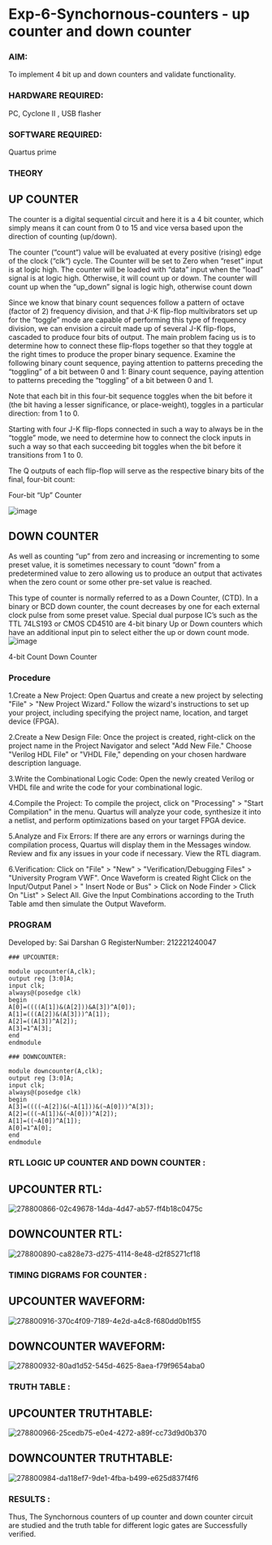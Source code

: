 # Exp-6-Synchornous-counters - up counter and down counter 
### AIM:

To implement 4 bit up and down counters and validate  functionality.

### HARDWARE REQUIRED: 

PC, Cyclone II , USB flasher

### SOFTWARE REQUIRED: 

Quartus prime

### THEORY 

## UP COUNTER 

The counter is a digital sequential circuit and here it is a 4 bit counter, which simply means it can count from 0 to 15 and vice versa based upon the direction of counting (up/down). 

The counter (“count“) value will be evaluated at every positive (rising) edge of the clock (“clk“) cycle.
The Counter will be set to Zero when “reset” input is at logic high.
The counter will be loaded with “data” input when the “load” signal is at logic high. Otherwise, it will count up or down.
The counter will count up when the “up_down” signal is logic high, otherwise count down

Since we know that binary count sequences follow a pattern of octave (factor of 2) frequency division, and that J-K flip-flop multivibrators set up for the “toggle” mode are capable of performing this type of frequency division, we can envision a circuit made up of several J-K flip-flops, cascaded to produce four bits of output.
The main problem facing us is to determine how to connect these flip-flops together so that they toggle at the right times to produce the proper binary sequence.
Examine the following binary count sequence, paying attention to patterns preceding the “toggling” of a bit between 0 and 1:
Binary count sequence, paying attention to patterns preceding the “toggling” of a bit between 0 and 1.

Note that each bit in this four-bit sequence toggles when the bit before it (the bit having a lesser significance, or place-weight), toggles in a particular direction: from 1 to 0.

Starting with four J-K flip-flops connected in such a way to always be in the “toggle” mode, we need to determine how to connect the clock inputs in such a way so that each succeeding bit toggles when the bit before it transitions from 1 to 0.

The Q outputs of each flip-flop will serve as the respective binary bits of the final, four-bit count:

Four-bit “Up” Counter

![image](https://user-images.githubusercontent.com/36288975/169644758-b2f4339d-9532-40c5-af40-8f4f8c942e2c.png)



## DOWN COUNTER 

As well as counting “up” from zero and increasing or incrementing to some preset value, it is sometimes necessary to count “down” from a predetermined value to zero allowing us to produce an output that activates when the zero count or some other pre-set value is reached.

This type of counter is normally referred to as a Down Counter, (CTD). In a binary or BCD down counter, the count decreases by one for each external clock pulse from some preset value. Special dual purpose IC’s such as the TTL 74LS193 or CMOS CD4510 are 4-bit binary Up or Down counters which have an additional input pin to select either the up or down count mode.
![image](https://user-images.githubusercontent.com/36288975/169644844-1a14e123-7228-4ed8-81a9-eb937dff4ac8.png)

4-bit Count Down Counter

### Procedure

1.Create a New Project: Open Quartus and create a new project by selecting "File" > "New Project Wizard." Follow the wizard's instructions to set up your project, including specifying the project name, location, and target device (FPGA).

2.Create a New Design File: Once the project is created, right-click on the project name in the Project Navigator and select "Add New File." Choose "Verilog HDL File" or "VHDL File," depending on your chosen hardware description language.

3.Write the Combinational Logic Code: Open the newly created Verilog or VHDL file and write the code for your combinational logic.

4.Compile the Project: To compile the project, click on "Processing" > "Start Compilation" in the menu. Quartus will analyze your code, synthesize it into a netlist, and perform optimizations based on your target FPGA device.

5.Analyze and Fix Errors: If there are any errors or warnings during the compilation process, Quartus will display them in the Messages window. Review and fix any issues in your code if necessary. View the RTL diagram.

6.Verification: Click on "File" > "New" > "Verification/Debugging Files" > "University Program VWF". Once Waveform is created Right Click on the Input/Output Panel > " Insert Node or Bus" > Click on Node Finder > Click On "List" > Select All. Give the Input Combinations according to the Truth Table amd then simulate the Output Waveform.

### PROGRAM 

Developed by: Sai Darshan G
RegisterNumber:  212221240047

```
### UPCOUNTER: 

module upcounter(A,clk);
output reg [3:0]A;
input clk;
always@(posedge clk)
begin
A[0]=((((A[1])&(A[2]))&A[3])^A[0]);
A[1]=(((A[2])&(A[3]))^A[1]);
A[2]=((A[3])^A[2]);
A[3]=1^A[3];
end
endmodule

### DOWNCOUNTER: 

module downcounter(A,clk);
output reg [3:0]A;
input clk;
always@(posedge clk)
begin
A[3]=((((~A[2])&(~A[1]))&(~A[0]))^A[3]);
A[2]=(((~A[1])&(~A[0]))^A[2]);
A[1]=((~A[0])^A[1]);
A[0]=1^A[0];
end
endmodule
```

### RTL LOGIC UP COUNTER AND DOWN COUNTER :

## UPCOUNTER RTL:

![278800866-02c49678-14da-4d47-ab57-ff4b18c0475c](https://github.com/shalinikannan23/Exp-7-Synchornous-counters-/assets/118656529/d9f9ad18-57f5-4ce0-bbea-c7da3b9b6fd2)

## DOWNCOUNTER RTL:

![278800890-ca828e73-d275-4114-8e48-d2f85271cf18](https://github.com/shalinikannan23/Exp-7-Synchornous-counters-/assets/118656529/03c1cd07-c686-4407-8997-bfb5ff8965f1)

### TIMING DIGRAMS FOR COUNTER  :

## UPCOUNTER WAVEFORM:

![278800916-370c4f09-7189-4e2d-a4c8-f680dd0b1f55](https://github.com/shalinikannan23/Exp-7-Synchornous-counters-/assets/118656529/e311374a-7858-435a-a039-dbf0b7d8d9bb)

## DOWNCOUNTER WAVEFORM:

![278800932-80ad1d52-545d-4625-8aea-f79f9654aba0](https://github.com/shalinikannan23/Exp-7-Synchornous-counters-/assets/118656529/8fb91e5e-25a6-414b-81a5-ecdf17e67328)

### TRUTH TABLE :

## UPCOUNTER TRUTHTABLE:

![278800966-25cedb75-e0e4-4272-a89f-cc73d9d0b370](https://github.com/shalinikannan23/Exp-7-Synchornous-counters-/assets/118656529/d4f631ff-b2cc-4b5c-83a6-d93a58d3359b)

## DOWNCOUNTER TRUTHTABLE:

![278800984-da118ef7-9de1-4fba-b499-e625d837f4f6](https://github.com/shalinikannan23/Exp-7-Synchornous-counters-/assets/118656529/97b47ab5-3ccb-47c6-b519-174b77e67902)

### RESULTS :

Thus, The Synchornous counters of up counter and down counter circuit are studied and the truth table for different logic gates are Successfully verified.
